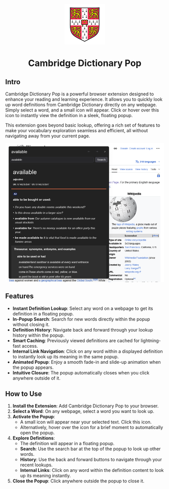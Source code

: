 <div align="center">
<img src="public/icon-128.png" alt="Cambridge Dictionary Pop Logo"/>
<h1> Cambridge Dictionary Pop</h1>

</div>

## Intro
Cambridge Dictionary Pop is a powerful browser extension designed to enhance your reading and learning experience. It allows you to quickly look up word definitions from Cambridge Dictionary directly on any webpage. Simply select a word, and a small icon will appear. Click or hover over this icon to instantly view the definition in a sleek, floating popup.

This extension goes beyond basic lookup, offering a rich set of features to make your vocabulary exploration seamless and efficient, all without navigating away from your current page.

<img src="assets/available.png" alt="Screenshot: word available"/>

## Features
*   **Instant Definition Lookup**: Select any word on a webpage to get its definition in a floating popup.
*   **In-Popup Search**: Search for new words directly within the popup without closing it.
*   **Definition History**: Navigate back and forward through your lookup history within the popup.
*   **Smart Caching**: Previously viewed definitions are cached for lightning-fast access.
*   **Internal Link Navigation**: Click on any word within a displayed definition to instantly look up its meaning in the same popup.
*   **Animated Popup**: Enjoy a smooth fade-in and slide-up animation when the popup appears.
*   **Intuitive Closure**: The popup automatically closes when you click anywhere outside of it.

## How to Use
1.  **Install the Extension**: Add Cambridge Dictionary Pop to your browser.
2.  **Select a Word**: On any webpage, select a word you want to look up.
3.  **Activate the Popup**:
    *   A small icon will appear near your selected text. Click this icon.
    *   Alternatively, hover over the icon for a brief moment to automatically open the popup.
4.  **Explore Definitions**:
    *   The definition will appear in a floating popup.
    *   **Search**: Use the search bar at the top of the popup to look up other words.
    *   **History**: Use the back and forward buttons to navigate through your recent lookups.
    *   **Internal Links**: Click on any word within the definition content to look up its meaning instantly.
5.  **Close the Popup**: Click anywhere outside the popup to close it.